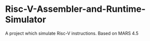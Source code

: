 # Risc-V-Assembler-and-Runtime-Simulator
A project which simulate Risc-V instructions. Based on  MARS 4.5 
